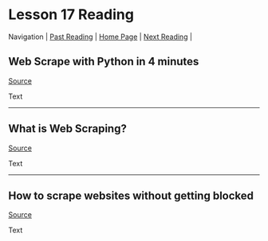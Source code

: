 # Lesson 17 Reading

Navigation | [Past Reading](../Read-16/README.md) | [Home Page](../README.md) | [Next Reading](../Read-26/README.md) |

## Web Scrape with Python in 4 minutes

[Source](https://towardsdatascience.com/how-to-web-scrape-with-python-in-4-minutes-bc49186a8460)

Text

---

## What is Web Scraping?

[Source](https://en.wikipedia.org/wiki/Web_scraping)

Text

---

## How to scrape websites without getting blocked

[Source](https://www.scrapehero.com/how-to-prevent-getting-blacklisted-while-scraping/)

Text
